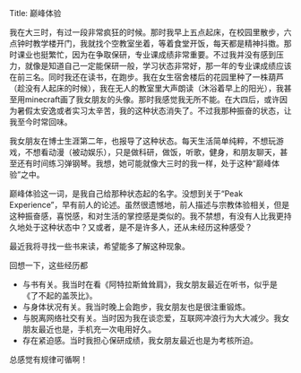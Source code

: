 Title: 巅峰体验

我在大三时，有过一段非常疯狂的时候。那时我早上五点起床，在校园里散步，六点钟时教学楼开门，我就找个空教室坐着，等着食堂开饭，每天都是精神抖擞。那时课业也挺繁忙，因为在争取保研，专业课成绩非常重要。不过我并没有感到压力，就像是知道自己一定能保研一般，学习状态非常好，那一年的专业课成绩应该在前三名。同时我还在读书，在跑步。我在女生宿舍楼后的花园里种了一株葫芦（趁没有人起床的时候），我在无人的教室里大声朗读（沐浴着早上的阳光），我甚至用minecraft画了我女朋友的头像。那时我感觉我无所不能。在大四后，或许因为暑假太安逸或者实习太辛苦，我的这种状态消失了。不过我那种振奋的状态，让我至今时常回味。

我女朋友在博士生涯第二年，也报导了这种状态。每天生活简单纯粹，不想玩游戏，不想看动漫（被动娱乐），只是做科研，做饭，听歌，健身，和朋友聊天，甚至还有时间练习弹钢琴。我想，她可能就像大三时的我一样，处于这种“巅峰体验”之中。

巅峰体验这一词，是我自己给那种状态起的名字。没想到关于“Peak Experience”，早有前人的论述。虽然很遗憾地，前人描述与宗教体验相关，但是这种振奋感，喜悦感，和对生活的掌控感是类似的。我不禁想，有没有人比我更持久地处于这种状态中？又或者，是不是许多人，还从未经历这种感受？

最近我将寻找一些书来读，希望能多了解这种现象。

回想一下，这些经历都
- 与书有关。我当时在看《阿特拉斯耸耸肩》，我女朋友最近在听书，似乎是《了不起的盖茨比》。
- 与身体状况有关。我当时晚上会跑步，我女朋友也是很注重锻炼。
- 与脱离网络社交有关。当时因为我在谈恋爱，互联网冲浪行为大大减少。我女朋友最近也是，手机充一次电用好久。
- 存在紧迫感。当时我担心保研成绩，我女朋友最近也是为考核所迫。

总感觉有规律可循啊！
